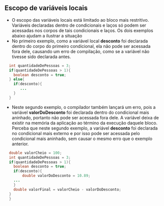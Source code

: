 
## Escopo de variáveis locais

* O escopo das variáveis locais está limitado ao bloco mais restritivo. Variáveis declaradas dentro de condicionais e laços só podem ser acessadas nos corpos de tais condicionais e laços. Os dois exemplos abaixo ajudam a ilustrar a situação
* No primeiro exemplo, como a variável local **desconto** foi declarada dentro do corpo do primeiro condicional, ela não pode ser acessada fora dele, causando um erro de compilação, como se a variável não tivesse sido declarada antes.

```java
  int quantidadeDePessoas = 3;
  if(quantidadeDePessoas > 1){
  	boolean desconto = true;
  } else{
  	if(desconto){
	   ...
	}
  }
```

* Neste segundo exemplo, o compilador também lançará um erro, pois a variável **valorDoDesconto** foi declarada dentro do condicional mais aninhado, portanto não pode ser acessada fora dele. A variável deixa de existir na memória da aplicação ao término da execução daquele bloco. Perceba que neste segundo exemplo, a variável **desconto** foi declarada no condicional mais externo e por isso pode ser acessada pelo condicional mais aninhado, sem causar o mesmo erro que o exemplo anterior.

```java
  double valorCheio = 100;
  int quantidadeDePessoas = 3;
  if(quantidadeDePessoas > 1){
    boolean desconto = true;
    if(desconto){
    	double valorDoDesconto = 10.89;
	...
    }
    double valorFinal = valorCheio - valorDoDesconto;
  } 
  }
```
